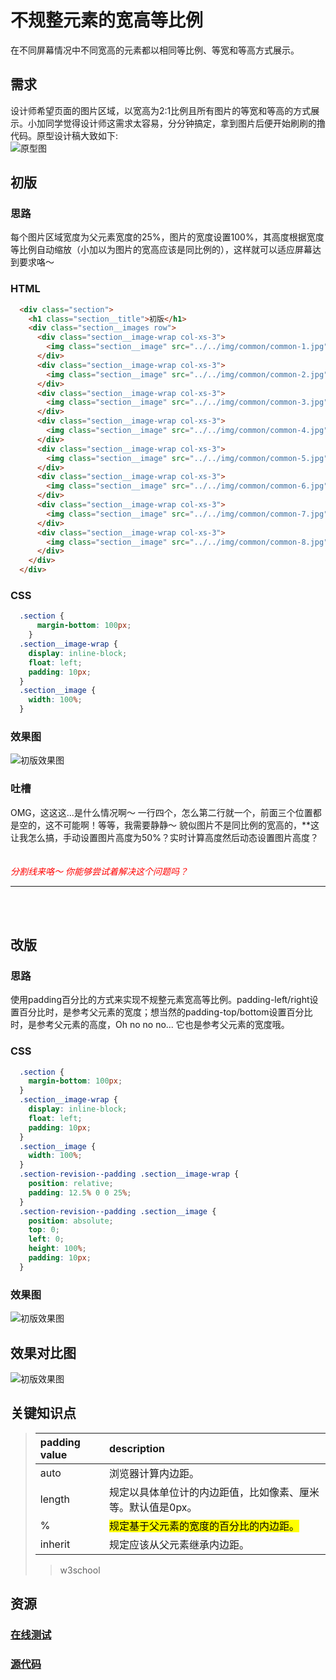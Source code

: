 # 不规整元素的宽高等比例
在不同屏幕情况中不同宽高的元素都以相同等比例、等宽和等高方式展示。

## 需求
设计师希望页面的图片区域，以宽高为2:1比例且所有图片的等宽和等高的方式展示。小加同学觉得设计师这需求太容易，分分钟搞定，拿到图片后便开始刷刷的撸代码。原型设计稿大致如下:<br>
![原型图](../../public/img/width-height-scale/design.png)

## 初版
### 思路
每个图片区域宽度为父元素宽度的25%，图片的宽度设置100%，其高度根据宽度等比例自动缩放（小加以为图片的宽高应该是同比例的），这样就可以适应屏幕达到要求咯～

### HTML
```html
  <div class="section">
    <h1 class="section__title">初版</h1>
    <div class="section__images row">
      <div class="section__image-wrap col-xs-3">
        <img class="section__image" src="../../img/common/common-1.jpg">
      </div>
      <div class="section__image-wrap col-xs-3">
        <img class="section__image" src="../../img/common/common-2.jpg">
      </div>
      <div class="section__image-wrap col-xs-3">
        <img class="section__image" src="../../img/common/common-3.jpg">
      </div>
      <div class="section__image-wrap col-xs-3">
        <img class="section__image" src="../../img/common/common-4.jpg">
      </div>
      <div class="section__image-wrap col-xs-3">
        <img class="section__image" src="../../img/common/common-5.jpg">
      </div>
      <div class="section__image-wrap col-xs-3">
        <img class="section__image" src="../../img/common/common-6.jpg">
      </div>
      <div class="section__image-wrap col-xs-3">
        <img class="section__image" src="../../img/common/common-7.jpg">
      </div>
      <div class="section__image-wrap col-xs-3">
        <img class="section__image" src="../../img/common/common-8.jpg">
      </div>
    </div>
  </div>
```

### CSS
```css
  .section {
      margin-bottom: 100px;
    }
  .section__image-wrap {
    display: inline-block;
    float: left;
    padding: 10px;
  }
  .section__image {
    width: 100%;
  }
```

### 效果图
![初版效果图](../../public/img/width-height-scale/section.png)

### 吐槽
OMG，这这这...是什么情况啊～ 一行四个，怎么第二行就一个，前面三个位置都是空的，这不可能啊！等等，我需要静静～ 貌似图片不是同比例的宽高的，**这让我怎么搞，手动设置图片高度为50%？实时计算高度然后动态设置图片高度？<br><br><br>
<em style="color: red;">分割线来咯～ 你能够尝试着解决这个问题吗？</em>

-----
<br><br>

## 改版
### 思路
使用padding百分比的方式来实现不规整元素宽高等比例。padding-left/right设置百分比时，是参考父元素的宽度；想当然的padding-top/bottom设置百分比时，是参考父元素的高度，Oh no no no... 它也是参考父元素的宽度哦。

### CSS
```css
  .section {
    margin-bottom: 100px;
  }
  .section__image-wrap {
    display: inline-block;
    float: left;
    padding: 10px;
  }
  .section__image {
    width: 100%;
  }
  .section-revision--padding .section__image-wrap {
    position: relative;
    padding: 12.5% 0 0 25%;
  }
  .section-revision--padding .section__image {
    position: absolute;
    top: 0;
    left: 0;
    height: 100%;
    padding: 10px;
  }
```

### 效果图
![初版效果图](../../public/img/width-height-scale/section-revision--padding.png)

## 效果对比图
![初版效果图](../../public/img/width-height-scale/sections-vs.gif)

## 关键知识点
> | padding value | description                                       |
> |:------------- | :------------------------------------------------ |
> | auto          | 浏览器计算内边距。                                   |
> | length        | 规定以具体单位计的内边距值，比如像素、厘米等。默认值是0px。 |
> | %             | <mark>规定基于父元素的宽度的百分比的内边距。</mark>      |
> | inherit       | 规定应该从父元素继承内边距。                           |
>>w3school

## 资源
### [在线测试](http://ipluser.github.io/speechless/public/view/css/width-height-scale.html)
### [源代码](https://github.com/ipluser/speechless/blob/gh-pages/public/view/css/width-height-scale.html)